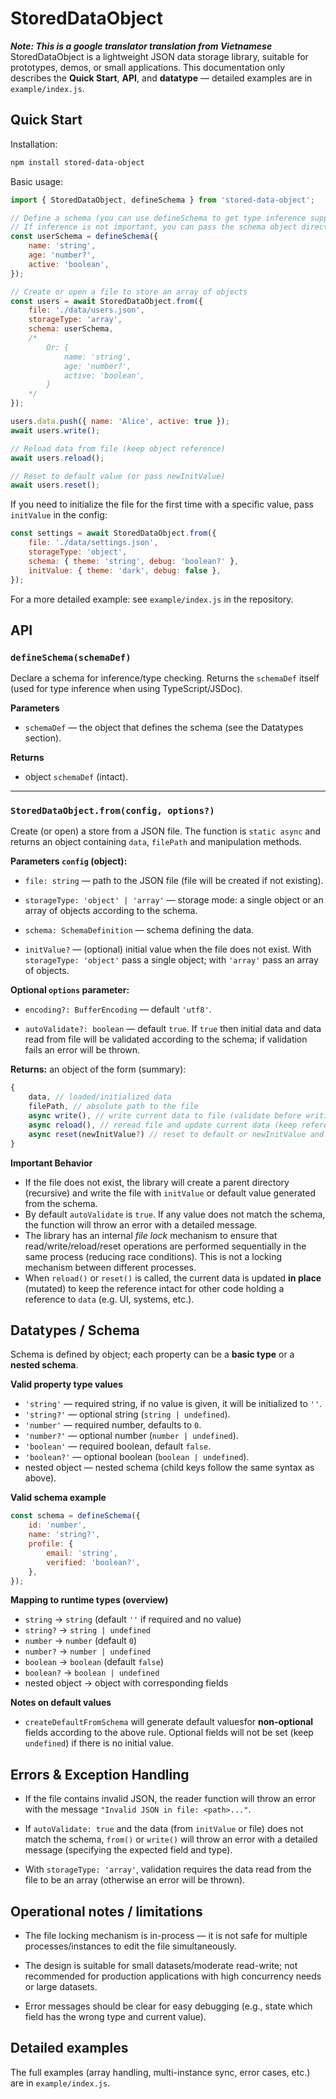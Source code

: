# StoredDataObject

**_Note: This is a google translator translation from Vietnamese_**  
StoredDataObject is a lightweight JSON data storage library, suitable for prototypes, demos, or small applications. This documentation only describes the **Quick Start**, **API**, and **datatype** — detailed examples are in `example/index.js`.

## Quick Start

Installation:

```bash
npm install stored-data-object
```

Basic usage:

```js
import { StoredDataObject, defineSchema } from 'stored-data-object';

// Define a schema (you can use defineSchema to get type inference support when using TS/JSDoc).
// If inference is not important, you can pass the schema object directly to `schema`.
const userSchema = defineSchema({
	name: 'string',
	age: 'number?',
	active: 'boolean',
});

// Create or open a file to store an array of objects
const users = await StoredDataObject.from({
	file: './data/users.json',
	storageType: 'array',
	schema: userSchema,
	/*
        Or: {
            name: 'string',
            age: 'number?',
            active: 'boolean',
        }
    */
});

users.data.push({ name: 'Alice', active: true });
await users.write();

// Reload data from file (keep object reference)
await users.reload();

// Reset to default value (or pass newInitValue)
await users.reset();
```

If you need to initialize the file for the first time with a specific value, pass `initValue` in the config:

```js
const settings = await StoredDataObject.from({
	file: './data/settings.json',
	storageType: 'object',
	schema: { theme: 'string', debug: 'boolean?' },
	initValue: { theme: 'dark', debug: false },
});
```

For a more detailed example: see `example/index.js` in the repository.

## API

### `defineSchema(schemaDef)`

Declare a schema for inference/type checking. Returns the `schemaDef` itself (used for type inference when using TypeScript/JSDoc).

**Parameters**

- `schemaDef` — the object that defines the schema (see the Datatypes section).

**Returns**

- object `schemaDef` (intact).

---

### `StoredDataObject.from(config, options?)`

Create (or open) a store from a JSON file. The function is `static async` and returns an object containing `data`, `filePath` and manipulation methods.

**Parameters `config` (object):**

- `file: string` — path to the JSON file (file will be created if not existing).

- `storageType: 'object' | 'array'` — storage mode: a single object or an array of objects according to the schema.

- `schema: SchemaDefinition` — schema defining the data.

- `initValue?` — (optional) initial value when the file does not exist. With `storageType: 'object'` pass a single object; with `'array'` pass an array of objects.

**Optional `options` parameter:**

- `encoding?: BufferEncoding` — default `'utf8'`.

- `autoValidate?: boolean` — default `true`. If `true` then initial data and data read from file will be validated according to the schema; if validation fails an error will be thrown.

**Returns:** an object of the form (summary):

```js
{
    data, // loaded/initialized data
    filePath, // absolute path to the file
    async write(), // write current data to file (validate before writing if autoValidate = true)
    async reload(), // reread file and update current data (keep reference)
    async reset(newInitValue?) // reset to default or newInitValue and write to file
}
```

**Important Behavior**

- If the file does not exist, the library will create a parent directory (recursive) and write the file with `initValue` or default value generated from the schema.
- By default `autoValidate` is `true`. If any value does not match the schema, the function will throw an error with a detailed message.
- The library has an internal _file lock_ mechanism to ensure that read/write/reload/reset operations are performed sequentially in the same process (reducing race conditions). This is not a locking mechanism between different processes.
- When `reload()` or `reset()` is called, the current data is updated **in place** (mutated) to keep the reference intact for other code holding a reference to `data` (e.g. UI, systems, etc.).

## Datatypes / Schema

Schema is defined by object; each property can be a **basic type** or a **nested schema**.

**Valid property type values**

- `'string'` — required string, if no value is given, it will be initialized to `''`.
- `'string?'` — optional string (`string | undefined`).
- `'number'` — required number, defaults to `0`.
- `'number?'` — optional number (`number | undefined`).
- `'boolean'` — required boolean, default `false`.
- `'boolean?'` — optional boolean (`boolean | undefined`).
- nested object — nested schema (child keys follow the same syntax as above).

**Valid schema example**

```js
const schema = defineSchema({
	id: 'number',
	name: 'string?',
	profile: {
		email: 'string',
		verified: 'boolean?',
	},
});
```

**Mapping to runtime types (overview)**

- `string` → `string` (default `''` if required and no value)
- `string?` → `string | undefined`
- `number` → `number` (default `0`)
- `number?` → `number | undefined`
- `boolean` → `boolean` (default `false`)
- `boolean?` → `boolean | undefined`
- nested object → object with corresponding fields

**Notes on default values**

- `createDefaultFromSchema` will generate default values ​​for **non-optional** fields according to the above rule. Optional fields will not be set (keep `undefined`) if there is no initial value.

## Errors & Exception Handling

- If the file contains invalid JSON, the reader function will throw an error with the message `"Invalid JSON in file: <path>..."`.
- If `autoValidate: true` and the data (from `initValue` or file) does not match the schema, `from()` or `write()` will throw an error with a detailed message (specifying the expected field and type).

- With `storageType: 'array'`, validation requires the data read from the file to be an array (otherwise an error will be thrown).

## Operational notes / limitations

- The file locking mechanism is in-process — it is not safe for multiple processes/instances to edit the file simultaneously.

- The design is suitable for small datasets/moderate read-write; not recommended for production applications with high concurrency needs or large datasets.

- Error messages should be clear for easy debugging (e.g., state which field has the wrong type and current value).

## Detailed examples

The full examples (array handling, multi-instance sync, error cases, etc.) are in `example/index.js`.
